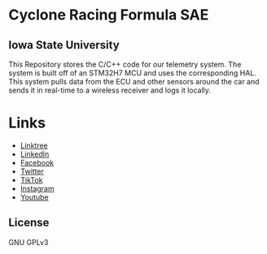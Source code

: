 # Cyclone Racing Formula SAE
## Iowa State University

This Repository stores the C/C++ code for our telemetry system. The system is built off of an STM32H7 MCU and uses the corresponding HAL. This system pulls data from the ECU and other sensors around the car and sends it in real-time to a wireless receiver and logs it locally.

# Links
- [Linktree](https://linktr.ee/cycloneracing)
- [LinkedIn](https://www.linkedin.com/company/cyclone-racing/)
- [Facebook](https://www.facebook.com/CycloneRacingUS/)
- [Twitter](https://twitter.com/cycloneracingus?lang=en)
- [TikTok](https://www.tiktok.com/@cycloneracing)
- [Instagram](https://www.instagram.com/cycloneracingus/)
- [Youtube](https://www.youtube.com/channel/UCQaE_Bqq185kTRbl6uPepTg/videos)

## License

GNU GPLv3
